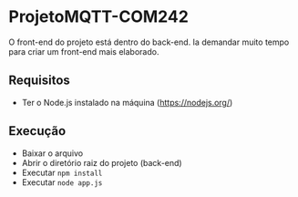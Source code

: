 # ProjetoMQTT-COM242

O front-end do projeto está dentro do back-end. Ia demandar muito tempo para criar um front-end mais elaborado.

## Requisitos

- Ter o Node.js instalado na máquina (https://nodejs.org/)

## Execução

- Baixar o arquivo
- Abrir o diretório raiz do projeto (back-end)
- Executar `npm install`
- Executar `node app.js`

